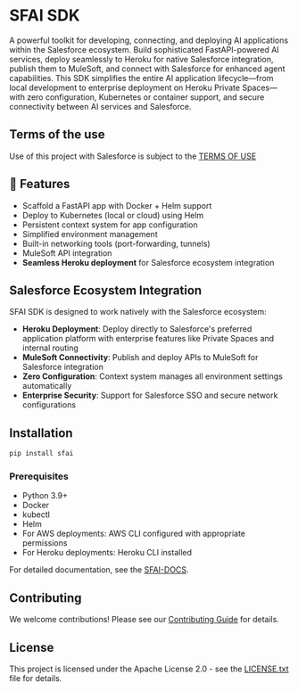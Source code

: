 # SFAI SDK

A powerful toolkit for developing, connecting, and deploying AI applications within the Salesforce ecosystem. Build sophisticated FastAPI-powered AI services, deploy seamlessly to Heroku for native Salesforce integration, publish them to MuleSoft, and connect with Salesforce for enhanced agent capabilities. This SDK simplifies the entire AI application lifecycle—from local development to enterprise deployment on Heroku Private Spaces—with zero configuration, Kubernetes or container support, and secure connectivity between AI services and Salesforce.

## Terms of the use
Use of this project with Salesforce is subject to the [TERMS OF USE](https://github.com/salesforce/sfai-sdk/blob/main/TERMS%20OF%20USE)

## 🚀 Features

- Scaffold a FastAPI app with Docker + Helm support
- Deploy to Kubernetes (local or cloud) using Helm
- Persistent context system for app configuration
- Simplified environment management
- Built-in networking tools (port-forwarding, tunnels)
- MuleSoft API integration
- **Seamless Heroku deployment** for Salesforce ecosystem integration

## Salesforce Ecosystem Integration

SFAI SDK is designed to work natively with the Salesforce ecosystem:

- **Heroku Deployment**: Deploy directly to Salesforce's preferred application platform with enterprise features like Private Spaces and internal routing
- **MuleSoft Connectivity**: Publish and deploy APIs to MuleSoft for Salesforce integration
- **Zero Configuration**: Context system manages all environment settings automatically
- **Enterprise Security**: Support for Salesforce SSO and secure network configurations

## Installation

```bash
pip install sfai
```

### Prerequisites

- Python 3.9+
- Docker
- kubectl
- Helm
- For AWS deployments: AWS CLI configured with appropriate permissions
- For Heroku deployments: Heroku CLI installed

For detailed documentation, see the [SFAI-DOCS](https://git.soma.salesforce.com/pages/da-mle/forge-docs/sfai-sdk/).

## Contributing

We welcome contributions! Please see our [Contributing Guide](CONTRIBUTING.md) for details.

## License

This project is licensed under the Apache License 2.0 - see the [LICENSE.txt](LICENSE.txt) file for details.
